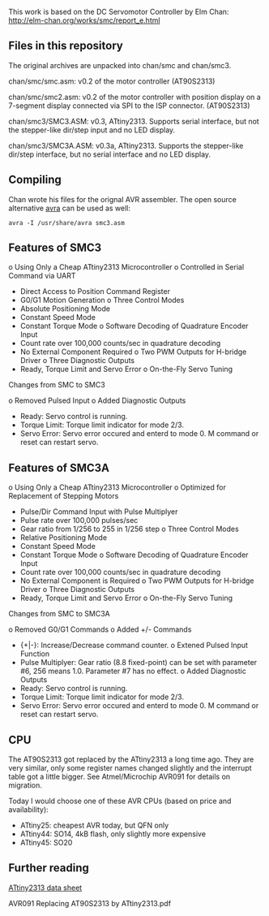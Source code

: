 This work is based on the DC Servomotor Controller by Elm Chan:
http://elm-chan.org/works/smc/report_e.html

## Files in this repository

The original archives are unpacked into chan/smc and chan/smc3.

chan/smc/smc.asm: v0.2 of the motor controller (AT90S2313)

chan/smc/smc2.asm: v0.2 of the motor controller with position display on a
7-segment display connected via SPI to the ISP connector. (AT90S2313)

chan/smc3/SMC3.ASM: v0.3, ATtiny2313. Supports serial interface, but not the
stepper-like dir/step input and no LED display.

chan/smc3/SMC3A.ASM: v0.3a, ATtiny2313. Supports the stepper-like dir/step
interface, but no serial interface and no LED display.


## Compiling

Chan wrote his files for the orignal AVR assembler. The open source
alternative [avra](http://avra.sourceforge.net/) can be used as well:

	avra -I /usr/share/avra smc3.asm



## Features of SMC3

 o Using Only a Cheap ATtiny2313 Microcontroller
 o Controlled in Serial Command via UART
   - Direct Access to Position Command Register
   - G0/G1 Motion Generation
 o Three Control Modes
   - Absolute Positioning Mode
   - Constant Speed Mode
   - Constant Torque Mode
 o Software Decoding of Quadrature Encoder Input
   - Count rate over 100,000 counts/sec in quadrature decoding
   - No External Component Required
 o Two PWM Outputs for H-bridge Driver
 o Three Diagnostic Outputs
   - Ready, Torque Limit and Servo Error
 o On-the-Fly Servo Tuning

Changes from SMC to SMC3

 o Removed Pulsed Input
 o Added Diagnostic Outputs
   - Ready: Servo control is running.
   - Torque Limit: Torque limit indicator for mode 2/3.
   - Servo Error: Servo error occured and enterd to mode 0. M command or
     reset can restart servo.


## Features of SMC3A

 o Using Only a Cheap ATtiny2313 Microcontroller
 o Optimized for Replacement of Stepping Motors
   - Pulse/Dir Command Input with Pulse Multiplyer
   - Pulse rate over 100,000 pulses/sec
   - Gear ratio from 1/256 to 255 in 1/256 step
 o Three Control Modes
   - Relative Positioning Mode
   - Constant Speed Mode
   - Constant Torque Mode
 o Software Decoding of Quadrature Encoder Input
   - Count rate over 100,000 counts/sec in quadrature decoding
   - No External Component is Required
 o Two PWM Outputs for H-bridge Driver
 o Three Diagnostic Outputs
   - Ready, Torque Limit and Servo Error
 o On-the-Fly Servo Tuning


Changes from SMC to SMC3A

 o Removed G0/G1 Commands
 o Added +/- Commands
   - {+|-}<value>: Increase/Decrease command counter.
 o Extened Pulsed Input Function
   - Pulse Multiplyer: Gear ratio (8.8 fixed-point) can be set with parameter
     #6, 256 means 1.0. Parameter #7 has no effect.
 o Added Diagnostic Outputs
   - Ready: Servo control is running.
   - Torque Limit: Torque limit indicator for mode 2/3.
   - Servo Error: Servo error occured and enterd to mode 0. M command or
     reset can restart servo.
 



## CPU

The AT90S2313 got replaced by the ATtiny2313 a long time ago. They are very
similar, only some register names changed slightly and the interrupt table
got a little bigger. See Atmel/Microchip AVR091 for details on migration.

Today I would choose one of these AVR CPUs (based on price and
availability):

- ATtiny25: cheapest AVR today, but QFN only
- ATtiny44: SO14, 4kB flash, only slightly more expensive
- ATtiny45: SO20


## Further reading

[ATtiny2313 data sheet](http://ww1.microchip.com/downloads/en/DeviceDoc/doc8246.pdf)

AVR091 Replacing AT90S2313 by ATtiny2313.pdf
